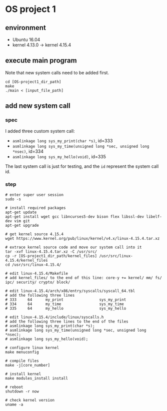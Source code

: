 # OS project 1

## environment

+ Ubuntu 16.04
+ kernel 4.13.0 -> kernel 4.15.4

## execute main program

Note that new system calls need to be added first.

```
cd [OS-project1_dir_path]
make
./main < [input_file_path]
```

## add new system call

### spec

I added three custom system call:

+ `asmlinkage long sys_my_print(char *s)`, id=333
+ `asmlinkage long sys_my_time(unsigned long *sec, unsigned long *nsec)`, id=334
+ `asmlinkage long sys_my_hello(void)`, id=335

The last system call is just for testing, and the `id` represent the system call id.

### step

```
# enter super user session
sudo -s

# install required packages
apt-get update
apt-get install wget gcc libncurses5-dev bison flex libssl-dev libelf-dev vim git
apt-get upgrade

# get kernel source 4.15.4
wget https://www.kernel.org/pub/linux/kernel/v4.x/linux-4.15.4.tar.xz

# extrace kernel source code and move our system call into it
tar -xvf linux-4.15.4.tar.xz -C /usr/src/
cp -r [OS-project1_dir_path/kernel_files] /usr/src/linux-4.15.4/kernel_files
cd /usr/src/linux-4.15.4/

# edit linux-4.15.4/Makefile
# add kernel_files/ to the end of this line: core-y += kernel/ mm/ fs/ ipc/ security/ crypto/ block/

# edit linux-4.15.4/arch/x86/entry/syscalls/syscall_64.tbl
# add the following three lines
# 333     64      my_print                sys_my_print
# 334     64      my_time                 sys_my_time
# 335     64      my_hello                sys_my_hello

# edit linux-4.15.4/include/linux/syscalls.h
# add the following three lines to the end of the files
# asmlinkage long sys_my_print(char *s);
# asmlinkage long sys_my_time(unsigned long *sec, unsigned long *nsec);
# asmlinkage long sys_my_hello(void);

# configure linux kernel
make menuconfig

# compile files
make -j[core_number]

# install kernel
make modules_install install

# reboot
shutdown -r now

# check kernel version
uname -a
```

